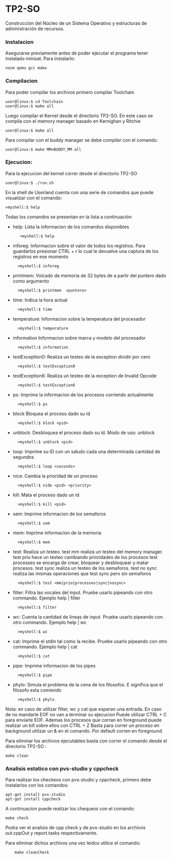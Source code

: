 # TP2-SO
Construcción del Núcleo de un Sistema Operativo y estructuras de administración de recursos.

### Instalacion

Asegurarse previamente antes de poder ejecutar el programa tener instalado minisat. Para instalarlo:
    
    nasm qemu gcc make

### Compilacion

Para poder compilar los archivos primero compilar Toolchain

    user@linux:$ cd Toolchain
    user@linux:$ make all

Luego compilar el Kernel desde el directorio TP2-SO. En este caso se compila con el memory manager basado en Kernighan y Ritchie

    user@linux:$ make all

Para compilar con el buddy manager se debe compilar con el comando:

    user@linux:$ make MM=BUDDY_MM all


### Ejecucion:

Para la ejecucion del kernel correr desde el directorio TP2-SO

    user@linux:$ ./run.sh

En la shell de Userland cuenta con una serie de comandos que puede visualizar con el comando:

    >myshell:$ help

Todas los comandos se presentan en la lista a continuación


* help: Lista la informacion de los comandos disponibles
    	 
         >myshell:$ help    
    
* inforeg: Informacion sobre el valor de todos los registros. Para guardarlos presionar CTRL + r lo cual le devuelve una captura de los registros en ese momento

        >myshell:$ inforeg     

* printmem: Volcado de memoria de 32 bytes de a partir del puntero dado como argumento

        >myshell:$ printmem  <puntero>  

* time: Indica la hora actual

        >myshell:$ time     

* temperature: Informacion sobre la temperatura del procesador

        >myshell:$ temperature   

* information Informacion sobre marca y modelo del procesador

        >myshell:$ information     

* testException0: Realiza un testeo de la exception dividir por cero

        >myshell:$ testException0     

* testException6: Realiza un testeo de la exception de Invalid Opcode

        >myshell:$ testException6  

* ps: Imprime la informacion de los procesos corriendo actualmente

        >myshell:$ ps

* block Bloquea el proceso dado su id

        >myshell:$ block <pid>

* unblock: Desbloquea el proceso dado su id. Modo de uso: unblock <PID>

        >myshell:$ unblock <pid>

* loop: Imprime su ID con un saludo cada una determinada cantidad de segundos

        >myshell:$ loop <seconds>

* nice: Cambia la prioridad de un proceso

        >myshell:$ nide <pid> <priority>

* kill:  Mata el proceso dado un id

        >myshell:$ kill <pid>

* sem: Imprime informacion de los semaforos

        >myshell:$ sem


* mem: Imprime informacion de la memoria

        >myshell:$ mem

* test: Realiza un testeo. test mm realiza un testeo del memory manager. test prio hace un testeo cambiando prioridades de los procesos
test processes se encarga de crear, bloquear y desbloquear y matar procesos. test sync realiza un testeo de los semaforos. test no sync
realiza las mismas operaciones que test sync pero sin semaforos

        >myshell:$ test <mm|prio|processes|sync|nosync>

* filter: Filtra las vocales del input. Pruebe usarlo pipeando con otro commando. Ejemplo help | filter

        >myshell:$ filter 

* wc: Cuenta la cantidad de lineas de input. Pruebe usarlo pipeando con otro commando. Ejemplo help | wc

        >myshell:$ wc

* cat: Imprime el stdin tal como la recibe. Pruebe usarlo pipeando con otro commando. Ejemplo help | cat

        >myshell:$ cat

* pipe: Imprime informacion de los pipes

        >myshell:$ pipe

* phylo: Simula el problema de la cena de los filosofos. E significa que el filosofo esta comiendo

        >myshell:$ phylo

Nota: en caso de utilizar filter, wc y cat que esperan una entrada. En caso de no mandarle EOF no van a terminar su ejecucion
Puede utilizar CTRL + C para enviarle EOF. Ademas los procesos que corran en foreground puede realizar un kill sobre ellos con CTRL + Z
Basta para correr un proceso en background utilizar un & en el comando. Por default corren en foreground.
    
Para eliminar los archivos ejecutables basta con correr el comando desde el directorio TP2-SO :

    make clean

### Analisis estatico con pvs-studio y cppcheck

Para realizar los checkeos con pvs-studio y cppcheck, primero debe instalarlos con los comandos:

    apt-get install pvs-studio
    apt-get install cppcheck

A continuacion puede realizar los chequeos con el comando:

    make check

Podra ver el analisis de cpp check y de pvs-studio en los archivos out.cppOut y report.tasks respectivamente.

Para eliminar dichos archivos una vez leidos utilice el comando:

        make cleanCheck